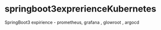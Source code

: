 # springboot3exprerienceKubernetes
SpringBoot3 expirience - prometheus, grafana , glowroot , argocd
